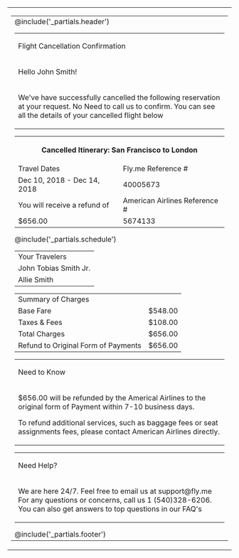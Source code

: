 <table class="wrapper w-full bg-grey-light all-font-sans" cellpadding="0" cellspacing="0" lang="{{ $page->language ?? 'en' }}" role="presentation">
  <tr>
    <td class="sm-w-full py-48" align="center">
      <table class="w-600 sm-w-full" cellpadding="0" cellspacing="0" role="presentation">
        <tr>
          <td align="left" class="px-24">
            @include('_partials.header')
            <table class="w-full bg-white rounded-sm shadow" cellpadding="0" cellspacing="0" role="presentation">
              <tr>
                  <td><p class="pl-16 pt-8 text-primary text-2xl-custom font-semibold"> Flight Cancellation Confirmation</p></td>
              </tr>
              <tr>
                  <td><p class="pl-16 text-base font-semibold mb-0 text-grey-darkest"> Hello John Smith!</p></td>
              </tr>
              <tr>
                  <td><p class="pl-16 pr-32 leading-24 text-base grey-color"> We've have successfully cancelled the following reservation at your request. No Need to call us to confirm. You can see all the details of your cancelled flight below</p></td>
              </tr>
            </table>
            <table class="w-full bg-white table overflow-hidden confirmation_numbers" cellpadding="0" cellspacing="0" role="presentation">
              <tbody class="table overflow-hidden grey_wrapper_table">
                <tr>
                  <th COLSPAN=2 class="pl-12">
                    <p class="text-primary text-left text-xl font-normal"> Cancelled Itinerary: San Francisco to London </p>
                  </th>
                </tr>
                <tr>
                  <td>
                    <span class="pl-16 m-0 text-sm font-bold text-grey-darkest"> Travel Dates</span>
                  </td>
                  <td>
                    <span class="pr-16 m-0 text-sm font-bold text-grey-darkest"> Fly.me Reference #</span>
                  </td>
                </tr>
                <tr>
                  <td class="pl-16 pt-8">
                    <span class="text-primary m-0 text-base"> Dec 10, 2018 - Dec 14, 2018</span>
                  </td>
                  <td class="pt-8 pr-16">
                    <span class="pr-16 m-0 text-primary m-0 text-base"> 40005673</span>
                  </td>
                </tr>
                <tr>
                  <td class="pl-16 pt-16 text-grey-darkest">
                    <span class="pr-8 m-0 text-sm font-semibold"> You will receive a refund of </span>
                  </td>
                  <td class="pt-16 text-grey-darkest">
                    <span class="pr-16 m-0 text-sm font-semibold"> American Airlines Reference # </span>
                  </td>
                </tr>
                <tr>
                  <td class="pl-16 pt-8 pb-16">
                    <span class="text-primary">$656.00</span>
                  </td>
                  <td class="pt-8 pb-16">
                    <span class="pr-16 m-0 text-primary">5674133</span>
                  </td>
                </tr>
              </tbody>
            </table>
            @include('_partials.schedule')
            <!-- Your Traverler Started -->
            <table class="w-full bg-white confirmation_numbers pb-32" cellpadding="0" cellspacing="0" role="presentation">
              <tbody class="table overflow-hidden grey_wrapper_table">
                <tr>
                  <td class="pt-12 pl-16 h-20 text-left text-xl text-primary"> Your Travelers </td>
                </tr>
                <tr>
                  <td class="pt-12 pl-16 text-base grey-color"> <span>John Tobias Smith Jr.</span></td>
                </tr>
                <tr>
                  <td class="pt-12 pb-16 text-base pl-16 grey-color"> <span>Allie Smith</span> </td>
                </tr>
              </tbody>
            </table>
            <!-- Your Traverler Ended -->
            <!-- Summary of Charges Started -->
            <table class="w-full bg-white confirmation_numbers" cellpadding="0" cellspacing="0" role="presentation">
              <tbody class="table overflow-hidden grey_wrapper_table">
                <tr>
                  <td class="pt-12 pb-12 pl-16 m-0 leading-20 h-20 text-left text-xl text-primary"> Summary of Charges </td>
                </tr>
                <tr class="flex justify-between">
                  <td>
                    <span class="pl-16 m-0 h-14 text-left text-sm grey-color">Base Fare</span>
                  </td>
                  <td>
                    <span class="m-0 pr-16 h-14 text-right text-sm grey-color">$548.00</span>
                  </td>
                </tr>
                <tr class="pl-16 flex justify-between">
                  <td>
                    <span class="m-0 h-14 text-left text-sm grey-color">Taxes & Fees</span>
                  </td>
                  <td>
                    <span class="m-0 h-14 pr-16 text-right text-sm grey-color">$108.00</span>
                  </td>
                </tr>
                <tr class="pl-16 flex justify-between pt-20">
                  <td>
                    <span class="m-0 h-14 text-left text-sm grey-color">Total Charges</span>
                  </td>
                  <td> <span class="m-0 h-14 pr-16 text-right text-sm grey-color">$656.00</span></td>
                </tr>
                <tr class="pl-16 mb-16 flex justify-between">
                  <td> <span class="m-0 h-14 font-bold text-left text-sm grey-color">Refund to Original Form of Payments</span></td>
                  <td> <span class="m-0 h-14 pr-16 font-bold text-right text-sm grey-color">$656.00</span> </td>
                </tr>
              </tbody>
            </table>
            <!-- Summary of Charges Ended -->
            <table class="w-full pt-24 bg-white rounded-sm shadow" cellpadding="0" cellspacing="0" role="presentation">
              <tr>
                <td class="pl-32">
                  <p class="text-base font-bold text-primary"> Need to Know</p>
                </td>
              </tr>
              <tr>
                <td class="pl-32 pr-32 grey-color">
                  <p class="m-0 text-left text-base font-medium all-text-justify leading-20"> $656.00 will be refunded by the Americal Airlines to the original form of Payment within 7-10 business days.</p>
                  <p class="pt-4 text-left text-base font-medium all-text-justify leading-20"> To refund additional services, such as baggage fees or seat assignments fees, please contact American Airlines directly.</p>
                </td>
              </tr>
            </table>
            <table class="w-full pb-20 bg-white rounded-sm shadow" cellpadding="0" cellspacing="0" role="presentation">
              <tr>
                <td class="pl-32">
                  <p class="text-primary text-base font-bold mb-0"> Need Help? </p>
                </td>
              </tr>
              <tr>
                <td class="pl-32 pr-32 grey-color">
                  <p class="text-left text-base font-medium all-text-justify leading-20"> We are here 24/7. Feel free to email us at <span class="footer_link_color pr-8">support@fly.me</span>   For any questions or concerns, call us 1 (540)328-6206. You can also get answers to top questions in our <span class="footer_link_color"> FAQ's </span></p>
                </td>
              </tr>
            </table>
            <!-- Footer -->
            @include('_partials.footer')
          </td>
        </tr>
      </table>
    </td>
  </tr>
</table>